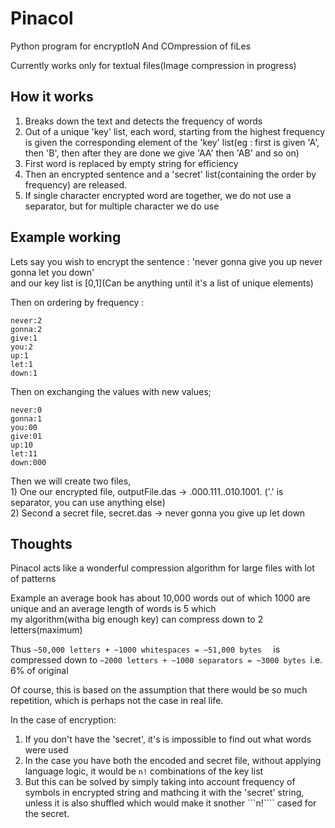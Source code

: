 # Pinacol
Python program for encryptIoN And COmpression of fiLes

Currently works only for textual files(Image compression in progress)

## How it works
  1) Breaks down the text and detects the frequency of words  
  2) Out of a unique 'key' list, each word, starting from the highest frequency is given the corresponding element of the 'key' list(eg : first is given 'A', then 'B', then after they are done we give 'AA' then 'AB' and so on)  
  3) First word is replaced by empty string for efficiency  
  4) Then an encrypted sentence and a 'secret' list(containing the order by frequency) are released.  
  5) If single character encrypted word are together, we do not use a separator, but for multiple character we do use  

## Example working
 Lets say you wish to encrypt the sentence : 'never gonna give you up never gonna let you down'  
 and our key list is [0,1](Can be anything until it's a list of unique elements)  
 
 Then on ordering by frequency : 
 ```
never:2
gonna:2
give:1
you:2   
up:1   
let:1   
down:1
```
 Then on exchanging the values with new values;  
 ```
never:0   
gonna:1  
you:00  
give:01  
up:10  
let:11  
down:000  		    
```
Then we will create two files,  
	1) One our encrypted file, outputFile.das -> .000.111..010.1001. ('.' is separator, you can use anything else)  
	2) Second a secret file, secret.das -> never gonna you give up let down  

## Thoughts 
Pinacol acts like a wonderful compression algorithm for large files with lot of patterns  

Example an average book has about 10,000 words out of which 1000 are unique and an average length of words is 5 which   
my algorithm(witha big enough key) can compress down to 2 letters(maximum)  

Thus ```~50,000 letters + ~1000 whitespaces = ~51,000 bytes  ```
is compressed down to ```~2000 letters + ~1000 separators = ~3000 bytes ```i.e. 6% of original  

Of course, this is based on the assumption that there would be so much repetition, which is perhaps not the case in real life.

In the case of encryption:
1) If you don't have the 'secret', it's is impossible to find out what words were used
2) In the case you have both the encoded and secret file, without applying language logic, it would be ```n!``` combinations of the key list
3) But this can be solved by simply taking into account frequency of symbols in encrypted string and mathcing it with the 'secret' string, unless it is also shuffled which would make it snother ```n!```` cased for the secret.
	
